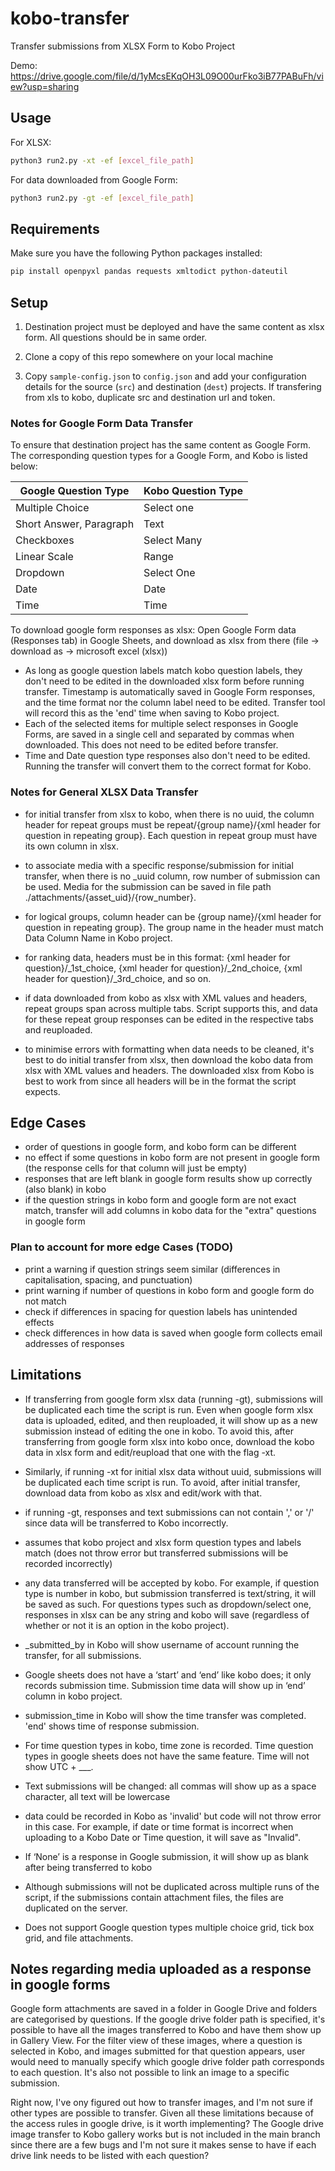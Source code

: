 # kobo-transfer

Transfer submissions from XLSX Form to Kobo Project 

Demo: https://drive.google.com/file/d/1yMcsEKqOH3L09O00urFko3iB77PABuFh/view?usp=sharing 

## Usage

For XLSX: 
```bash
python3 run2.py -xt -ef [excel_file_path]
```

For data downloaded from Google Form:
```bash
python3 run2.py -gt -ef [excel_file_path]
```

## Requirements

Make sure you have the following Python packages installed:

```bash
pip install openpyxl pandas requests xmltodict python-dateutil
```

## Setup

1. Destination project must be deployed and have the same content as xlsx form. All questions should be in same order. 

2. Clone a copy of this repo somewhere on your local machine

3. Copy `sample-config.json` to `config.json` and add your configuration details
   for the source (`src`) and destination (`dest`) projects. If transfering from xls to kobo, duplicate src and destination url and token.

### Notes for Google Form Data Transfer

To ensure that destination project has the same content as Google Form. The corresponding question types for a Google Form, and Kobo is listed below:

|Google Question Type | Kobo Question Type |
| -------- | -------- |
| Multiple Choice | Select one |
| Short Answer, Paragraph |Text|
| Checkboxes | Select Many|
| Linear Scale | Range |
| Dropdown | Select One|
| Date | Date |
| Time | Time |

To download google form responses as xlsx:
   Open Google Form data (Responses tab) in Google Sheets, and download as xlsx from there (file → download as → microsoft excel (xlsx))

- As long as google question labels match kobo question labels, they don't need to be edited in the downloaded xlsx form before running transfer. Timestamp is automatically saved in Google Form responses, and the time format nor the column label need to be edited. Transfer tool will record this as the 'end' time when saving to Kobo project. 
- Each of the selected items for multiple select responses in Google Forms, are saved in a single cell and separated by commas when downloaded. This does not need to be edited before transfer. 
- Time and Date question type responses also don't need to be edited. Running the transfer will convert them to the correct format for Kobo.

### Notes for General XLSX Data Transfer
- for initial transfer from xlsx to kobo, when there is no uuid, the column header for repeat groups must be repeat/{group name}/{xml header for question in repeating group}. Each question in repeat group must have its own column in xlsx.
- to associate media with a specific response/submission for initial transfer, when there is no _uuid column, row number of submission can be used. Media for the submission can be saved in file path ./attachments/{asset_uid}/{row_number}.
- for logical groups, column header can be {group name}/{xml header for question in repeating group}. The group name in the header must match Data Column Name in Kobo project.
- for ranking data, headers must be in this format: {xml header for question}/_1st_choice, {xml header for question}/_2nd_choice, {xml header for question}/_3rd_choice, and so on.

- if data downloaded from kobo as xlsx with XML values and headers, repeat groups span across multiple tabs. Script supports this, and data for these repeat group responses can be edited in the respective tabs and reuploaded.
- to minimise errors with formatting when data needs to be cleaned, it's best to do initial transfer from xlsx, then download the kobo data from xlsx with XML values and headers. The downloaded xlsx from Kobo is best to work from since all headers will be in the format the script expects. 

## Edge Cases
- order of questions in google form, and kobo form can be different
- no effect if some questions in kobo form are not present in google form (the response cells for that column will just be empty)
- responses that are left blank in google form results show up correctly (also blank) in kobo
- if the question strings in kobo form and google form are not exact match, transfer will add columns in kobo data for the "extra" questions in google form 
  
### Plan to account for more edge Cases (TODO)
- print a warning if question strings seem similar (differences in capitalisation, spacing, and punctuation)
- print warning if number of questions in kobo form and google form do not match
- check if differences in spacing for question labels has unintended effects
- check differences in how data is saved when google form collects email addresses of responses
  
## Limitations
- If transferring from google form xlsx data (running -gt), submissions will be duplicated each time the script is run. Even when google form xlsx data is uploaded, edited, and then reuploaded, it will show up as a new submission instead of editing the one in kobo. To avoid this, after transferring from google form xlsx into kobo once, download the kobo data in xlsx form and edit/reupload that one with the flag -xt.
- Similarly, if running -xt for initial xlsx data without uuid, submissions will be duplicated each time script is run. To avoid, after initial transfer, download data from kobo as xlsx and edit/work with that. 

- if running -gt, responses and text submissions can not contain ',' or '/' since data will be transferred to Kobo incorrectly.
- assumes that kobo project and xlsx form question types and labels match (does not throw error but transferred submissions will be recorded incorrectly)
- any data transferred will be accepted by kobo. For example, if question type is number in kobo, but submission transferred is text/string, it will be saved as such. For questions types such as dropdown/select one, responses in xlsx can be any string and kobo will save (regardless of whether or not it is an option in the kobo project). 
- _submitted_by in Kobo will show username of account running the transfer, for all submissions.
- Google sheets does not have a ‘start’ and ‘end’ like kobo does; it only records submission time. Submission time data will show up in ‘end’ column in kobo project.
- submission_time in Kobo will show the time transfer was completed. 'end' shows time of response submission.
- For time question types in kobo, time zone is recorded. Time question types in google sheets does not have the same feature. Time will not show UTC + ___. 
- Text submissions will be changed: all commas will show up as a space character, all text will be lowercase
- data could be recorded in Kobo as 'invalid' but code will not throw error in this case. For example, if date or time format is incorrect when uploading to a Kobo Date or Time question, it will save as "Invalid". 
- If ‘None’ is a response in Google submission, it will show up as blank after being transferred to kobo
- Although submissions will not be duplicated across multiple runs of the
  script, if the submissions contain attachment files, the files are duplicated
  on the server.
- Does not support Google question types multiple choice grid, tick box grid, and file attachments.

 ## Notes regarding media uploaded as a response in google forms
Google form attachments are saved in a folder in Google Drive and folders are categorised by questions. If the google drive folder path is specified, it's possible to have all the images transferred to Kobo and have them show up in Gallery View. 
For the filter view of these images, where a question is selected in Kobo, and images submitted for that question appears, user would need to manually specify which google drive folder path corresponds to each question. It's also not possible to link an image to a specific submission. 

Right now, I've ony figured out how to transfer images, and I'm not sure if other types are possible to transfer. Given all these limitations because of the access rules in google drive, is it worth implementing? The Google drive image transfer to Kobo gallery works but is not included in the main branch since there are a few bugs and I'm not sure it makes sense to have if each drive link needs to be listed with each question? 
